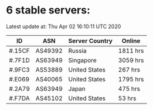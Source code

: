 # 6 stable servers:

Latest update at: Thu Apr 02 16:10:11 UTC 2020

| ID | ASN | Server Country | Online |
| -- | --- | -------------- | ------ |
| #.15CF | AS49392 | Russia | 1811 hrs |
| #.7F1D | AS63949 | Singapore | 3059 hrs |
| #.9FC3 | AS53889 | United States | 267 hrs |
| #.E069 | AS40065 | United States | 1795 hrs |
| #.2A79 | AS63949 | Japan | 475 hrs |
| #.F7DA | AS45102 | United States | 53 hrs |


